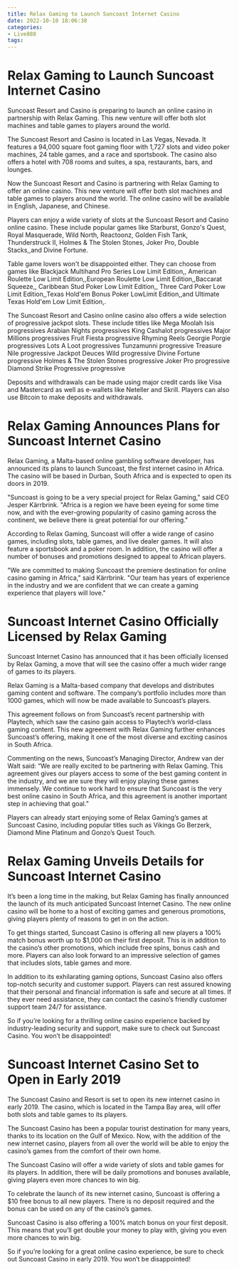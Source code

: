 ```yaml
---
title: Relax Gaming to Launch Suncoast Internet Casino
date: 2022-10-10 18:06:38
categories:
- Live888
tags:
---
```



#  Relax Gaming to Launch Suncoast Internet Casino

Suncoast Resort and Casino is preparing to launch an online casino in partnership with Relax Gaming. This new venture will offer both slot machines and table games to players around the world.

The Suncoast Resort and Casino is located in Las Vegas, Nevada. It features a 94,000 square foot gaming floor with 1,727 slots and video poker machines, 24 table games, and a race and sportsbook. The casino also offers a hotel with 708 rooms and suites, a spa, restaurants, bars, and lounges.

Now the Suncoast Resort and Casino is partnering with Relax Gaming to offer an online casino. This new venture will offer both slot machines and table games to players around the world. The online casino will be available in English, Japanese, and Chinese.

Players can enjoy a wide variety of slots at the Suncoast Resort and Casino online casino. These include popular games like Starburst, Gonzo's Quest, Royal Masquerade, Wild North, Reactoonz, Golden Fish Tank, Thunderstruck II, Holmes & The Stolen Stones, Joker Pro, Double Stacks,,and Divine Fortune.

Table game lovers won't be disappointed either. They can choose from games like Blackjack Multihand Pro Series Low Limit Edition,, American Roulette Low Limit Edition,,European Roulette Low Limit Edition,,Baccarat Squeeze,, Caribbean Stud Poker Low Limit Edition,, Three Card Poker Low Limit Edition,,Texas Hold'em Bonus Poker LowLimit Edition,,and Ultimate Texas Hold'em Low Limit Edition,.

The Suncoast Resort and Casino online casino also offers a wide selection of progressive jackpot slots. These include titles like Mega Moolah Isis progressives Arabian Nights progressives King Cashalot progressives Major Millions progressives Fruit Fiesta progressive Rhyming Reels Georgie Porgie progressives Lots A Loot progressives Tunzamunni progressive Treasure Nile progressive Jackpot Deuces Wild progressive Divine Fortune progressive Holmes & The Stolen Stones progressive Joker Pro progressive Diamond Strike Progressive progressive

Deposits and withdrawals can be made using major credit cards like Visa and Mastercard as well as e-wallets like Neteller and Skrill. Players can also use Bitcoin to make deposits and withdrawals.

#  Relax Gaming Announces Plans for Suncoast Internet Casino

Relax Gaming, a Malta-based online gambling software developer, has announced its plans to launch Suncoast, the first internet casino in Africa. The casino will be based in Durban, South Africa and is expected to open its doors in 2019.

"Suncoast is going to be a very special project for Relax Gaming," said CEO Jesper Kärrbrink. "Africa is a region we have been eyeing for some time now, and with the ever-growing popularity of casino gaming across the continent, we believe there is great potential for our offering."

According to Relax Gaming, Suncoast will offer a wide range of casino games, including slots, table games, and live dealer games. It will also feature a sportsbook and a poker room. In addition, the casino will offer a number of bonuses and promotions designed to appeal to African players.

"We are committed to making Suncoast the premiere destination for online casino gaming in Africa," said Kärrbrink. "Our team has years of experience in the industry and we are confident that we can create a gaming experience that players will love."

#  Suncoast Internet Casino Officially Licensed by Relax Gaming

Suncoast Internet Casino has announced that it has been officially licensed by Relax Gaming, a move that will see the casino offer a much wider range of games to its players.

Relax Gaming is a Malta-based company that develops and distributes gaming content and software. The company’s portfolio includes more than 1000 games, which will now be made available to Suncoast’s players.

This agreement follows on from Suncoast’s recent partnership with Playtech, which saw the casino gain access to Playtech’s world-class gaming content. This new agreement with Relax Gaming further enhances Suncoast’s offering, making it one of the most diverse and exciting casinos in South Africa.

Commenting on the news, Suncoast’s Managing Director, Andrew van der Walt said: “We are really excited to be partnering with Relax Gaming. This agreement gives our players access to some of the best gaming content in the industry, and we are sure they will enjoy playing these games immensely. We continue to work hard to ensure that Suncoast is the very best online casino in South Africa, and this agreement is another important step in achieving that goal.”

Players can already start enjoying some of Relax Gaming’s games at Suncoast Casino, including popular titles such as Vikings Go Berzerk, Diamond Mine Platinum and Gonzo’s Quest Touch.

#  Relax Gaming Unveils Details for Suncoast Internet Casino

It’s been a long time in the making, but Relax Gaming has finally announced the launch of its much anticipated Suncoast Internet Casino. The new online casino will be home to a host of exciting games and generous promotions, giving players plenty of reasons to get in on the action.

To get things started, Suncoast Casino is offering all new players a 100% match bonus worth up to $1,000 on their first deposit. This is in addition to the casino’s other promotions, which include free spins, bonus cash and more. Players can also look forward to an impressive selection of games that includes slots, table games and more.

In addition to its exhilarating gaming options, Suncoast Casino also offers top-notch security and customer support. Players can rest assured knowing that their personal and financial information is safe and secure at all times. If they ever need assistance, they can contact the casino’s friendly customer support team 24/7 for assistance.

So if you’re looking for a thrilling online casino experience backed by industry-leading security and support, make sure to check out Suncoast Casino. You won’t be disappointed!

#  Suncoast Internet Casino Set to Open in Early 2019

The Suncoast Casino and Resort is set to open its new internet casino in early 2019. The casino, which is located in the Tampa Bay area, will offer both slots and table games to its players.

The Suncoast Casino has been a popular tourist destination for many years, thanks to its location on the Gulf of Mexico. Now, with the addition of the new internet casino, players from all over the world will be able to enjoy the casino’s games from the comfort of their own home.

The Suncoast Casino will offer a wide variety of slots and table games for its players. In addition, there will be daily promotions and bonuses available, giving players even more chances to win big.

To celebrate the launch of its new internet casino, Suncoast is offering a $10 free bonus to all new players. There is no deposit required and the bonus can be used on any of the casino’s games.

Suncoast Casino is also offering a 100% match bonus on your first deposit. This means that you’ll get double your money to play with, giving you even more chances to win big.

So if you’re looking for a great online casino experience, be sure to check out Suncoast Casino in early 2019. You won’t be disappointed!